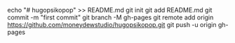 echo "# hugopsikopop" >> README.md
git init
git add README.md
git commit -m "first commit"
git branch -M gh-pages
git remote add origin https://github.com/moneydewstudio/hugopsikopop.git
git push -u origin gh-pages
